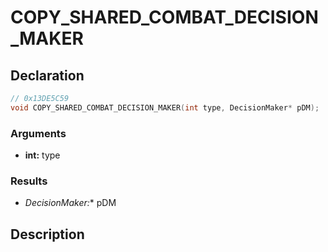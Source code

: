 # COPY_SHARED_COMBAT_DECISION_MAKER

## Declaration
```cpp
// 0x13DE5C59
void COPY_SHARED_COMBAT_DECISION_MAKER(int type, DecisionMaker* pDM);
```

### Arguments
- **int:** type

### Results
- **DecisionMaker*:** pDM

## Description
